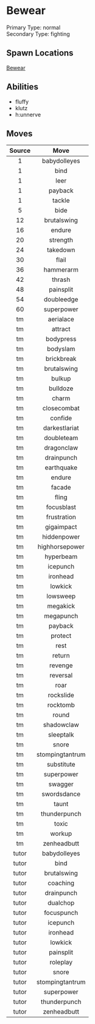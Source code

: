 # Bewear  
Primary Type: normal  
Secondary Type: fighting  
  
## Spawn Locations  
[Bewear](/data/spawn_presets/bewear.md)  
  
## Abilities  
  * fluffy
  * klutz
  * h:unnerve
  
  
## Moves  
  
| Source | Move |  
|:---:|:---:|  
| 1 | babydolleyes |  
| 1 | bind |  
| 1 | leer |  
| 1 | payback |  
| 1 | tackle |  
| 5 | bide |  
| 12 | brutalswing |  
| 16 | endure |  
| 20 | strength |  
| 24 | takedown |  
| 30 | flail |  
| 36 | hammerarm |  
| 42 | thrash |  
| 48 | painsplit |  
| 54 | doubleedge |  
| 60 | superpower |  
| tm | aerialace |  
| tm | attract |  
| tm | bodypress |  
| tm | bodyslam |  
| tm | brickbreak |  
| tm | brutalswing |  
| tm | bulkup |  
| tm | bulldoze |  
| tm | charm |  
| tm | closecombat |  
| tm | confide |  
| tm | darkestlariat |  
| tm | doubleteam |  
| tm | dragonclaw |  
| tm | drainpunch |  
| tm | earthquake |  
| tm | endure |  
| tm | facade |  
| tm | fling |  
| tm | focusblast |  
| tm | frustration |  
| tm | gigaimpact |  
| tm | hiddenpower |  
| tm | highhorsepower |  
| tm | hyperbeam |  
| tm | icepunch |  
| tm | ironhead |  
| tm | lowkick |  
| tm | lowsweep |  
| tm | megakick |  
| tm | megapunch |  
| tm | payback |  
| tm | protect |  
| tm | rest |  
| tm | return |  
| tm | revenge |  
| tm | reversal |  
| tm | roar |  
| tm | rockslide |  
| tm | rocktomb |  
| tm | round |  
| tm | shadowclaw |  
| tm | sleeptalk |  
| tm | snore |  
| tm | stompingtantrum |  
| tm | substitute |  
| tm | superpower |  
| tm | swagger |  
| tm | swordsdance |  
| tm | taunt |  
| tm | thunderpunch |  
| tm | toxic |  
| tm | workup |  
| tm | zenheadbutt |  
| tutor | babydolleyes |  
| tutor | bind |  
| tutor | brutalswing |  
| tutor | coaching |  
| tutor | drainpunch |  
| tutor | dualchop |  
| tutor | focuspunch |  
| tutor | icepunch |  
| tutor | ironhead |  
| tutor | lowkick |  
| tutor | painsplit |  
| tutor | roleplay |  
| tutor | snore |  
| tutor | stompingtantrum |  
| tutor | superpower |  
| tutor | thunderpunch |  
| tutor | zenheadbutt |  
  
